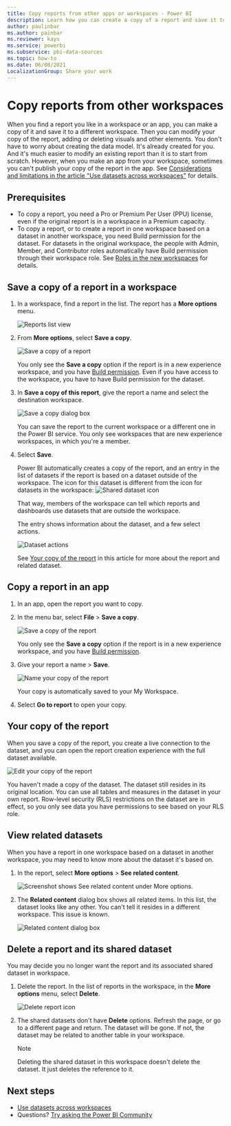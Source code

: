 ```yaml
---
title: Copy reports from other apps or workspaces - Power BI
description: Learn how you can create a copy of a report and save it to your own workspace.
author: paulinbar
ms.author: painbar
ms.reviewer: kayu
ms.service: powerbi
ms.subservice: pbi-data-sources
ms.topic: how-to
ms.date: 06/08/2021
LocalizationGroup: Share your work
---
```

# Copy reports from other workspaces

When you find a report you like in a workspace or an app, you can make a copy of it and save it to a different workspace. Then you can modify your copy of the report, adding or deleting visuals and other elements. You don't have to worry about creating the data model. It's already created for you. And it's much easier to modify an existing report than it is to start from scratch. However, when you make an app from your workspace, sometimes you can't publish your copy of the report in the app. See [Considerations and limitations in the article "Use datasets across workspaces"](service-datasets-across-workspaces.md#considerations-and-limitations) for details.

## Prerequisites

- To copy a report, you need a Pro or Premium Per User (PPU) license, even if the original report is in a workspace in a Premium capacity.
- To copy a report, or to create a report in one workspace based on a dataset in another workspace, you need Build permission for the dataset. For datasets in the original workspace, the people with Admin, Member, and Contributor roles automatically have Build permission through their workspace role. See [Roles in the new workspaces](../collaborate-share/service-new-workspaces.md#roles-in-the-new-workspaces) for details.

## Save a copy of a report in a workspace

1. In a workspace, find a report in the list. The report has a **More options** menu.

    ![Reports list view](media/service-datasets-copy-reports/power-bi-report-list-view.png)

1. From **More options**, select **Save a copy**.

    ![Save a copy of a report](media/service-datasets-copy-reports/power-bi-dataset-save-report-copy.png)

    You only see the **Save a copy** option if the report is in a new experience workspace, and you have [Build permission](service-datasets-build-permissions.md). Even if you have access to the workspace, you have to have Build permission for the dataset.

3. In **Save a copy of this report**, give the report a name and select the destination workspace.

    ![Save a copy dialog box](media/service-datasets-copy-reports/power-bi-dataset-save-report.png)

    You can save the report to the current workspace or a different one in the Power BI service. You only see workspaces that are new experience workspaces, in which you're a member. 
  
4. Select **Save**.

    Power BI automatically creates a copy of the report, and an entry in the list of datasets if the report is based on a dataset outside of the workspace. The icon for this dataset is different from the icon for datasets in the workspace: ![Shared dataset icon](media/service-datasets-discover-across-workspaces/power-bi-shared-dataset-icon.png)
    
    That way, members of the workspace can tell which reports and dashboards use datasets that are outside the workspace.

    The entry shows information about the dataset, and a few select actions.

    ![Dataset actions](media/service-datasets-across-workspaces/power-bi-dataset-actions.png)

    See [Your copy of the report](#your-copy-of-the-report) in this article for more about the report and related dataset.

## Copy a report in an app

1. In an app, open the report you want to copy.
2. In the menu bar, select **File** > **Save a copy**.

    ![Save a copy of the report](media/service-datasets-copy-reports/power-bi-save-copy.png)

    You only see the **Save a copy** option if the report is in a new experience workspace, and you have [Build permission](service-datasets-build-permissions.md).

3. Give your report a name > **Save**.

    ![Name your copy of the report](media/service-datasets-copy-reports/power-bi-save-report-from-app.png)

    Your copy is automatically saved to your My Workspace.

4. Select **Go to report** to open your copy.

## Your copy of the report

When you save a copy of the report, you create a live connection to the dataset, and you can open the report creation experience with the full dataset available. 

![Edit your copy of the report](media/service-datasets-copy-reports/power-bi-edit-report-copy.png)

You haven't made a copy of the dataset. The dataset still resides in its original location. You can use all tables and measures in the dataset in your own report. Row-level security (RLS) restrictions on the dataset are in effect, so you only see data you have permissions to see based on your RLS role.

## View related datasets

When you have a report in one workspace based on a dataset in another workspace, you may need to know more about the dataset it's based on.

1. In the report, select **More options** > **See related content**.

    ![Screenshot shows See related content under More options.](media/service-datasets-copy-reports/power-bi-dataset-view-related.png)

1. The **Related content** dialog box shows all related items. In this list, the dataset looks like any other. You can't tell it resides in a different workspace. This issue is known.
 
    ![Related content dialog box](media/service-datasets-copy-reports/power-bi-dataset-related.png)

## Delete a report and its shared dataset

You may decide you no longer want the report and its associated shared dataset in workspace.

1. Delete the report. In the list of reports in the workspace, in the **More options** menu, select **Delete**.

    ![Delete report icon](media/service-datasets-copy-reports/power-bi-datasets-delete-report.png)

2. The shared datasets don't have **Delete** options. Refresh the page, or go to a different page and return. The dataset will be gone. If not, the dataset may be related to another table in your workspace.

    > [!NOTE]
    > Deleting the shared dataset in this workspace doesn't delete the dataset. It just deletes the reference to it.


## Next steps

- [Use datasets across workspaces](service-datasets-across-workspaces.md)
- Questions? [Try asking the Power BI Community](https://community.powerbi.com/)
